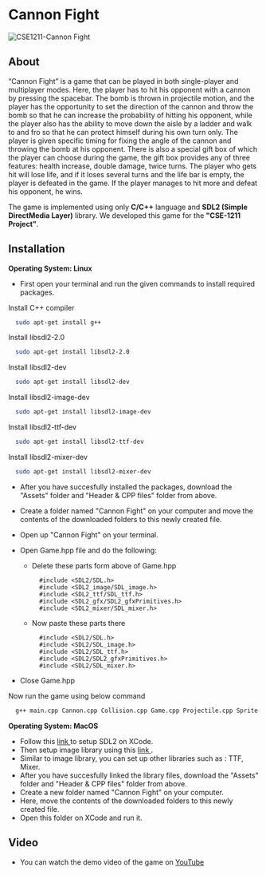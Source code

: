 
# Cannon Fight



![CSE1211-Cannon Fight](https://user-images.githubusercontent.com/121728514/210166898-c9aa812e-70e6-4d56-acae-fd8dbdf64a83.png)


## About
“Cannon Fight” is a game that can be played in both single-player and multiplayer modes. Here, the player has to hit his opponent with a cannon by pressing the spacebar. The bomb is thrown in projectile motion, and the player has the opportunity to set the direction of the cannon and throw the bomb so that he can increase the probability of hitting his opponent, while the player also has the ability to move down the aisle by a ladder and walk to and fro so that he can protect himself during his own turn only. The player is given specific timing for fixing the angle of the cannon and throwing the bomb at his opponent. There is also a special gift box of which the player can choose during the game, the gift box provides any of three features: health increase, double damage, twice turns. The player who gets hit will lose life, and if it loses several turns and the life bar is empty, the player is defeated in the game. If the player manages to hit more and defeat his opponent, he wins.

The game is implemented using only **C/C++** language and **SDL2 (Simple DirectMedia Layer)** library. We developed this game for the **"CSE-1211 Project"**.
## Installation

**Operating System: Linux**

- First open your terminal and run the given commands to install required packages.

Install C++ compiler
```bash
  sudo apt-get install g++
```
Install libsdl2-2.0
```bash
  sudo apt-get install libsdl2-2.0
```
Install libsdl2-dev
```bash
  sudo apt-get install libsdl2-dev
```
Install libsdl2-image-dev
```bash
  sudo apt-get install libsdl2-image-dev
```
Install libsdl2-ttf-dev
```bash
  sudo apt-get install libsdl2-ttf-dev
```
Install libsdl2-mixer-dev
```bash
  sudo apt-get install libsdl2-mixer-dev
```
- After you have succesfully installed the packages, download the "Assets" folder and "Header & CPP files" folder from above.  
- Create a folder named "Cannon Fight" on your computer and move the contents of the downloaded folders to this newly created file.
- Open up "Cannon Fight" on your terminal.
- Open Game.hpp file and do the following:

    - Delete these parts form above of Game.hpp

            #include <SDL2/SDL.h>
            #include <SDL2_image/SDL_image.h>
            #include <SDL2_ttf/SDL_ttf.h>
            #include <SDL2_gfx/SDL2_gfxPrimitives.h>
            #include <SDL2_mixer/SDL_mixer.h>
    - Now paste these parts there

            #include <SDL2/SDL.h>
            #include <SDL2/SDL_image.h>
            #include <SDL2/SDL_ttf.h>
            #include <SDL2/SDL2_gfxPrimitives.h>
            #include <SDL2/SDL_mixer.h>

- Close Game.hpp

Now run the game using below command
```bash
  g++ main.cpp Cannon.cpp Collision.cpp Game.cpp Projectile.cpp Sprite.cpp GameEngine.cpp TextureManager.cpp TTF.cpp ProgressBar.cpp GiftBox.cpp Menu.cpp -lSDL2 -lSDL2_image -lSDL2_ttf -lSDL2_gfx -lSDL2_mixer && ./a.out
```

**Operating System: MacOS**
- Follow this <a href = "https://lazyfoo.net/tutorials/SDL/01_hello_SDL/mac/index.php"> link </a> to setup SDL2 on XCode.
- Then setup image library using this <a href = "https://lazyfoo.net/tutorials/SDL/06_extension_libraries_and_loading_other_image_formats/mac/index.php"> link </a>.
- Similar to image library, you can set up other libraries such as : TTF, Mixer.
- After you have succesfully linked the library files, download the "Assets" folder and "Header & CPP files" folder from above.
- Create a new folder named "Cannon Fight" on your computer.
- Here, move the contents of the downloaded folders to this newly created file.
- Open this folder on XCode and run it.

## Video
- You can watch the demo video of the game on <a href = "https://youtu.be/vELsUzH9Quc"> YouTube </a>
